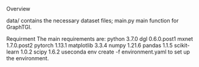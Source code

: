 Overview

data/ contains the necessary dataset files;
main.py main function for GraphTGI.



Requirment
The main requirements are:
python 3.7.0
dgl 0.6.0.post1
mxnet 1.7.0.post2
pytorch 1.13.1
matplotlib 3.3.4
numpy 1.21.6
pandas 1.1.5
scikit-learn 1.0.2
scipy 1.6.2
useconda env create -f environment.yaml to set up the environment.
